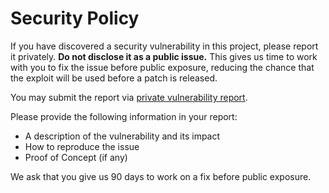 # Security Policy

If you have discovered a security vulnerability in this project, please report it
privately. **Do not disclose it as a public issue.** This gives us time to work with you
to fix the issue before public exposure, reducing the chance that the exploit will be
used before a patch is released.

You may submit the report via [private vulnerability report].

Please provide the following information in your report:

- A description of the vulnerability and its impact
- How to reproduce the issue
- Proof of Concept (if any)

We ask that you give us 90 days to work on a fix before public exposure.

[private vulnerability report]: https://github.com/tprasadtp/protonvpn-docker/security/advisories/new
